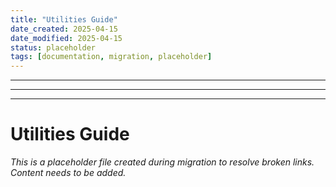 ```yaml
---
title: "Utilities Guide"
date_created: 2025-04-15
date_modified: 2025-04-15
status: placeholder
tags: [documentation, migration, placeholder]
---
```


---

---

---

# Utilities Guide

*This is a placeholder file created during migration to resolve broken links. Content needs to be added.*
